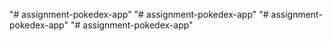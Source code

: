 "# assignment-pokedex-app" 
"# assignment-pokedex-app" 
"# assignment-pokedex-app" 
"# assignment-pokedex-app" 
